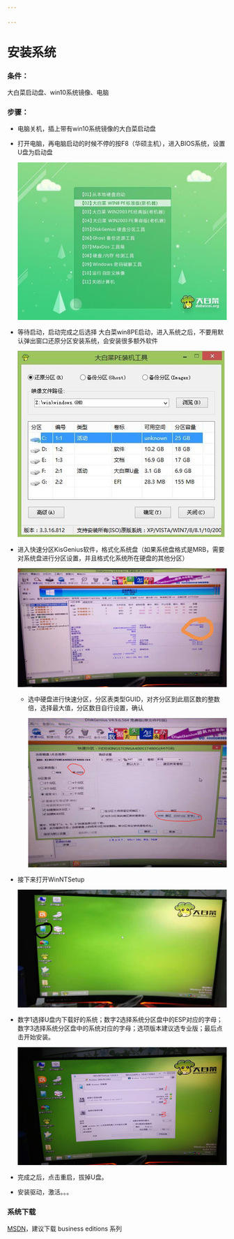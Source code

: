 ```yaml
---

---
```


# 安装系统

### 条件：

大白菜启动盘、win10系统镜像、电脑

### 步骤：

- 电脑关机，插上带有win10系统镜像的大白菜启动盘

- 打开电脑，再电脑启动的时候不停的按F8（华硕主机），进入BIOS系统，设置U盘为启动盘

  ![启动](./assets/15-1Z920094430200.jpg)

- 等待启动，启动完成之后选择 大白菜win8PE启动，进入系统之后，不要用默认弹出窗口还原分区安装系统，会安装很多额外软件

  ![装机](./assets/15-1Z92009443V07.jpg)

- 进入快速分区KisGenius软件，格式化系统盘（如果系统盘格式是MRB，需要对系统盘进行分区设置，并且格式化系统所在硬盘的其他分区）

  ![系统盘格式](.\assets\20191221165930.jpg)

  - 选中硬盘进行快速分区，分区表类型GUID，对齐分区到此扇区数的整数倍，选择最大值，分区数目自行设置，确认

    ![分区](.\assets\20191221172304.png)

- 接下来打开WinNTSetup 

  ![Win](.\assets\20191223234352.jpg)

- 数字1选择U盘内下载好的系统；数字2选择系统分区盘中的ESP对应的字母；数字3选择系统分区盘中的系统对应的字母；选项版本建议选专业版；最后点击开始安装。

  ![WIn](.\assets\1577116064.jpg)

- 完成之后，点击重启，拔掉U盘。

- 安装驱动，激活。。。

### 系统下载

[MSDN](https://msdn.itellyou.cn)，建议下载 business editions 系列

